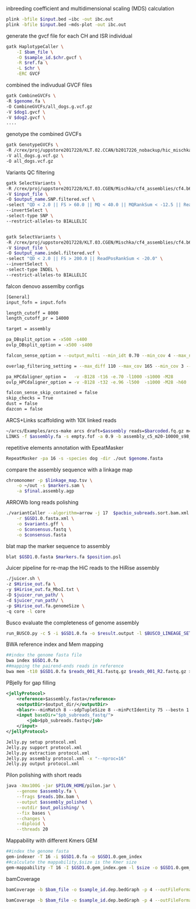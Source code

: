 inbreeding coefficient and multidimensional scaling (MDS) calculation
```bash
plink -bfile $input.bed –ibc -out ibc.out
plink -bfile $input.bed –mds-plot -out ibc.out
```

generate the gvcf file for each CH and ISR individual
```bash
gatk HaplotypeCaller \
	-I $bam_file \
	-O $sample_id.$chr.gvcf \
	-R $ref.fa \
	-L $chr \
	-ERC GVCF
```

combined the indivudual GVCF files 
```bash
gatk CombineGVCFs \
-R $genome.fa \
-O CombineGVCFs/all_dogs.g.vcf.gz
-V $dog1.gvcf \
-V $dog2.gvcf \
....
```

genotype the combined GVCFs
```bash
gatk GenotypeGVCFs \
-R /crex/proj/uppstore2017228/KLT.02.CCAN/b2017226_nobackup/hic_mischka/cf4.b6.12_analysis/chromium_ref/refdata-cf4.b6.12.IDs2.10XRef/fasta/genome.fa \
-V all_dogs.g.vcf.gz \
-O all_dogs.vcf.gz
```

Variants QC filtering
```bash
gatk SelectVariants \
-R /crex/proj/uppstore2017228/KLT.03.CGEN/Mischka/cf4_assemblies/cf4.b6.12.shortID.fasta \
-V $input_file \
-O $output_name.SNP.filtered.vcf \
-select "QD < 2.0 || FS > 60.0 || MQ < 40.0 || MQRankSum < -12.5 || ReadPosRankSum < -8.0" \
--invertSelect \
-select-type SNP \
--restrict-alleles-to BIALLELIC


gatk SelectVariants \
-R /crex/proj/uppstore2017228/KLT.03.CGEN/Mischka/cf4_assemblies/cf4.b6.12.shortID.fasta \
-V $input_file \
-O $output_name.indel.filtered.vcf \
-select "QD < 2.0 || FS > 200.0 || ReadPosRankSum < -20.0" \
--invertSelect \
-select-type INDEL \
--restrict-alleles-to BIALLELIC
```

falcon denovo assemlby configs
```bash
[General]
input_fofn = input.fofn

length_cutoff = 8000
length_cutoff_pr = 14000

target = assembly

pa_DBsplit_option = -x500 -s400
ovlp_DBsplit_option = -x500 -s400

falcon_sense_option = --output_multi --min_idt 0.70 --min_cov 4 --max_n_read 200 --n_core 8 --min_cov_aln 4 --min_len_aln 40

overlap_filtering_setting = --max_diff 110 --max_cov 165 --min_cov 3 --n_core 8 --bestn 10

pa_HPCdaligner_option =   -v -B128 -t16 -e.70 -l1000 -s1000 -M28
ovlp_HPCdaligner_option = -v -B128 -t32 -e.96 -l500  -s1000 -M28 -h60

falcon_sense_skip_contained = false
skip_checks = True
dust = false
dazcon = false
```

ARCS+Links scaffolding with 10X linked reads
```bash
~/arcs/Examples/arcs-make arcs draft=$assembly reads=$barcoded.fq.gz m=20-10000 t=16
LINKS -f $assembly.fa -s empty.fof -a 0.9 -b assembly_c5_m20-10000_s98_r0.05_e30000_z500_l5_a0.9
```

repetitive elements annotation with EpeatMasker
```bash
RepeatMasker -pa 16 -s -species dog -dir ./out $genome.fasta
```

compare the assembly sequence with a linkage map 
```bash
chromonomer -p $linkage_map.tsv \
    -o ~/out -s $markers.sam \
    -a $final.assembly.agp
```

ARROWb long reads polishing

```bash
./variantCaller --algorithm=arrow -j 17  $pacbio_subreads.sort.bam.xml \
	-r $GSD1.0.fasta.xml \
	-o $variants.gff \
	-o $consensus.fastq \
	-o $consensus.fasta
```

blat map the marker sequence to assembly
```bash
blat $GSD1.0.fasta $markers.fa $position.psl
```

Juicer pipeline for re-map the HiC reads to the HiRise assembly
```bash
./juicer.sh \
-z $Hirise_out.fa \
-y $Hirise_out.fa_MboI.txt \
-D $juicer_run_path/ \
-d $juicer_run_path/ \
-p $Hirise_out.fa.genomeSize \
-q core -l core
```

Busco evaluate the completeness of genome assembly
```bash
run_BUSCO.py -c 5 -i $GSD1.0.fa -o $result.output -l $BUSCO_LINEAGE_SETS/mammalia_odb9 -m geno
```

BWA reference index and Mem mapping
```bash
##index the genome fasta file
bwa index $GSD1.0.fa
##mapping the pairend-ends reads in reference
bwa mem -t10 $GSD1.0.fa $reads_001_R1.fastq.gz $reads_001_R2.fastq.gz > $outputN.sam
```

PBjelly for gap filling
```xml
<jellyProtocol>
    <reference>$assembly.fasta</reference>
    <outputDir>$output_dir/</outputDir>
    <blasr>--minMatch 8 --sdpTupleSize 8 --minPctIdentity 75 --bestn 1 --nCandidates 10 --maxScore -500 --nproc 16 --noSplitSubreads</blasr>
    <input baseDir="$pb_subreads_fastq/">
        <job>$pb_subreads.fastq</job>
    </input>
</jellyProtocol>
```

```bash
Jelly.py setup protocol.xml
Jelly.py support protocol.xml
Jelly.py extraction protocol.xml
Jelly.py assembly protocol.xml -x "--nproc=16"
Jelly.py output protocol.xml
```

Pilon polishing with short reads
```bash
java -Xmx100G -jar $PILON_HOME/pilon.jar \
	--genome $assembly.fa \
	--frags $reads.10x.bam \
	--output $assembly_polished \
	--outdir $out_polishing/ \
	--fix bases \
	--changes \
	--diploid \
	--threads 20
```

Mappability with different Kmers GEM
```bash
##index the genome fasta
gem-indexer -T 16 -i $GSD1.0.fa -o $GSD1.0.gem_index
##calculate the mappability,$size is the Kmer size
gem-mappability -T 16 -I $GSD1.0.gem_index.gem -l $size -o $GSD1.0.gem_index.gem.$size
```

bamCoverage
```bash
bamCoverage -b $bam_file -o $sample_id.dep.bedGraph -p 4 --outFileFormat bedgraph --samFlagExclude 256 --binSize 25

bamCoverage -b $bam_file -o $sample_id.dep.bedGraph -p 4 --outFileFormat bedgraph --samFlagExclude 256 --binSize 25 --minMappingQuality 10
```